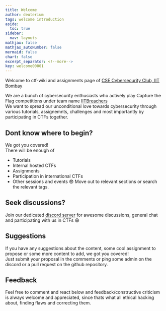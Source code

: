 ```yaml
---
title: Welcome
author: deuterium
tags: welcome introduction
aside:
  toc: true
sidebar:
  nav: layouts
mathjax: false
mathjax_autoNumber: false
mermaid: false
chart: false
excerpt_separator: <!--more-->
key: welcome00001
---
```


Welcome to ctf-wiki and assignments page of [CSE Cybersecurity Club, IIT Bombay](https://www.facebook.com/groups/csec.iitb)  
<!--more-->
We are a bunch of cybersecurity enthusiasts who actively play Capture the Flag competitions under team name [IITBreachers](https://ctftime.org/team/81901)  
We want to spread our unconditional love towards cybersecurity through various tutorials, assignemnts, challenges and most importantly by participating in CTFs together.  

## Dont know where to begin?
We got you covered!  
There will be enough of
- Tutorials
- Internal hosted CTFs
- Assignments
- Participation in international CTFs
- Other sessions and events :sunglasses:
Move out to relevant sections or search the relevant tags.  

## Seek discussions?
Join our dedicated [discord server](https://discord.gg/VVJN73w) for awesome discussions, general chat and participating with us in CTFs :smiley:

## Suggestions
If you have any suggestions about the content, some cool assignment to propose or some more content to add, we got you covered!  
Just submit your proposal in the comments or ping some admin on the discord or a pull request on the github repository.  

## Feedback
Feel free to comment and react below and feedback/constructive criticism is always welcome and appreciated, since thats what all ethical hacking about, finding flaws and correcting them. 





